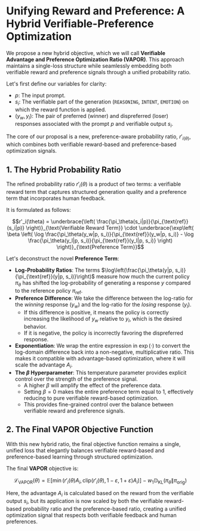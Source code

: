 # Unifying Reward and Preference: A Hybrid Verifiable-Preference Optimization

We propose a new hybrid objective, which we will call **Verifiable Advantage and Preference Optimization Ratio (VAPOR)**. This approach maintains a single-loss structure while seamlessly embedding both verifiable reward and preference signals through a unified probability ratio.

Let's first define our variables for clarity:
-   $p$: The input prompt.
-   $s_i$: The verifiable part of the generation (`REASONING`, `INTENT`, `EMOTION`) on which the reward function is applied.
-   $(y_w, y_l)$: The pair of preferred (winner) and dispreferred (loser) responses associated with the prompt $p$ and verifiable output $s_i$.

The core of our proposal is a new, preference-aware probability ratio, $r'_{i(\theta)}$, which combines both verifiable reward-based and preference-based optimization signals.

## 1. The Hybrid Probability Ratio

The refined probability ratio $r'_i(\theta)$ is a product of two terms: a verifiable reward term that captures structured generation quality and a preference term that incorporates human feedback.

It is formulated as follows:

$$r'_i(\theta) = \underbrace{\left( \frac{\pi_\theta(s_i|p)}{\pi_{\text{ref}}(s_i|p)} \right)}_{\text{Verifiable Reward Term}} \cdot \underbrace{\exp\left( \beta \left( \log \frac{\pi_\theta(y_w|p, s_i)}{\pi_{\text{ref}}(y_w|p, s_i)} - \log \frac{\pi_\theta(y_l|p, s_i)}{\pi_{\text{ref}}(y_l|p, s_i)} \right) \right)}_{\text{Preference Term}}$$

Let's deconstruct the novel **Preference Term**:

-   **Log-Probability Ratios**: The terms $\log\left(\frac{\pi_\theta(y|p, s_i)}{\pi_{\text{ref}}(y|p, s_i)}\right)$ measure how much the current policy $\pi_\theta$ has shifted the log-probability of generating a response $y$ compared to the reference policy $\pi_{\text{ref}}$.
-   **Preference Difference**: We take the difference between the log-ratio for the *winning* response ($y_w$) and the log-ratio for the *losing* response ($y_l$).
    -   If this difference is positive, it means the policy is correctly increasing the likelihood of $y_w$ relative to $y_l$, which is the desired behavior.
    -   If it is negative, the policy is incorrectly favoring the dispreferred response.
-   **Exponentiation**: We wrap the entire expression in $\exp(\cdot)$ to convert the log-domain difference back into a non-negative, multiplicative ratio. This makes it compatible with advantage-based optimization, where it will scale the advantage $A_i$.
-   **The $\beta$ Hyperparameter**: This temperature parameter provides explicit control over the strength of the preference signal.
    -   A higher $\beta$ will amplify the effect of the preference data.
    -   Setting $\beta = 0$ makes the entire preference term equal to 1, effectively reducing to pure verifiable reward-based optimization.
    -   This provides fine-grained control over the balance between verifiable reward and preference signals.

## 2. The Final VAPOR Objective Function

With this new hybrid ratio, the final objective function remains a single, unified loss that elegantly balances verifiable reward-based and preference-based learning through structured optimization.

The final **VAPOR** objective is:

$$\mathcal{L}_{\text{VAPOR}}(\theta) = \mathbb{E} \left[ \min \left( r'_i(\theta) A_i, \text{clip} \left( r'_i(\theta), 1-\varepsilon, 1+\varepsilon \right) A_i \right) \right] - w_1 \mathbb{D}_{\text{KL}}(\pi_\theta \| \pi_{\text{orig}})$$

Here, the advantage $A_i$ is calculated based on the reward from the verifiable output $s_i$, but its application is now scaled by both the verifiable reward-based probability ratio and the preference-based ratio, creating a unified optimization signal that respects both verifiable feedback and human preferences.